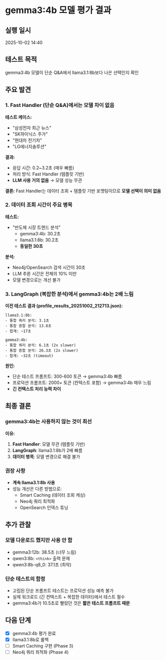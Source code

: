 # gemma3:4b 모델 평가 결과

## 실행 일시
2025-10-02 14:40

## 테스트 목적
gemma3:4b 모델이 단순 Q&A에서 llama3.1:8b보다 나은 선택인지 확인

## 주요 발견

### 1. Fast Handler (단순 Q&A)에서는 모델 차이 없음

**테스트 케이스:**
- "삼성전자 최근 뉴스"
- "SK하이닉스 주가"
- "현대차 전기차"
- "LG에너지솔루션"

**결과:**
- 응답 시간: 0.2~3.2초 (매우 빠름)
- 처리 방식: Fast Handler (템플릿 기반)
- **LLM 사용 거의 없음** → 모델 성능 무관

**결론:** Fast Handler는 데이터 조회 + 템플릿 기반 포맷팅이므로 **모델 선택이 의미 없음**

### 2. 데이터 조회 시간이 주요 병목

**테스트:**
- "반도체 시장 트렌드 분석"
  - gemma3:4b: 30.2초
  - llama3.1:8b: 30.2초
  - **동일한 30초**

**분석:**
- Neo4j/OpenSearch 검색 시간이 30초
- LLM 추론 시간은 전체의 10% 미만
- 모델 변경으로는 개선 불가

### 3. LangGraph (복잡한 분석)에서 gemma3:4b는 2배 느림

**이전 테스트 결과 (profile_results_20251002_212713.json):**
```
llama3.1:8b:
- 통합 쿼리 분석: 3.1초
- 통합 종합 분석: 13.8초
- 합계: ~17초

gemma3:4b:
- 통합 쿼리 분석: 6.1초 (2x slower)
- 통합 종합 분석: 26.3초 (2x slower)
- 합계: ~32초 (timeout)
```

**원인:**
- 단순 테스트 프롬프트: 300-600 토큰 → gemma3:4b 빠름
- 프로덕션 프롬프트: 2000+ 토큰 (컨텍스트 포함) → gemma3:4b 매우 느림
- **긴 컨텍스트 처리 능력 차이**

## 최종 결론

### gemma3:4b는 사용하지 않는 것이 최선

**이유:**
1. **Fast Handler**: 모델 무관 (템플릿 기반)
2. **LangGraph**: llama3.1:8b가 2배 빠름
3. **데이터 병목**: 모델 변경으로 해결 불가

### 권장 사항
- **계속 llama3.1:8b 사용**
- 성능 개선은 다른 방법으로:
  - Smart Caching (데이터 조회 캐싱)
  - Neo4j 쿼리 최적화
  - OpenSearch 인덱스 튜닝

## 추가 관찰

### 모델 다운로드 했지만 사용 안 함
- gemma3:12b: 38.5초 (너무 느림)
- qwen3:8b: `<think>` 출력 문제
- qwen3:8b-q8_0: 37.1초 (최악)

### 단순 테스트의 함정
- 고립된 단순 프롬프트 테스트는 프로덕션 성능 예측 불가
- 실제 워크로드 (긴 컨텍스트 + 복잡한 데이터)에서 테스트 필수
- gemma3:4b가 10.5초로 빨랐던 것은 **짧은 테스트 프롬프트 때문**

## 다음 단계
- [x] gemma3:4b 평가 완료
- [x] llama3.1:8b로 롤백
- [ ] Smart Caching 구현 (Phase 3)
- [ ] Neo4j 쿼리 최적화 (Phase 4)

